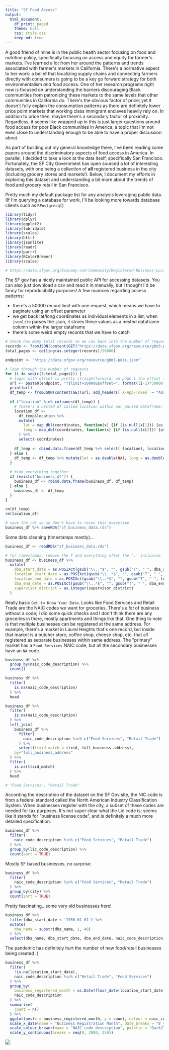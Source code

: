 ```yaml
---
title: "SF Food Access"
output:
  html_document:
    df_print: paged
    theme: null
    css: style.css
    keep_md: true
---
```


A good friend of mine is in the public health sector focusing on food and nutrition policy, specifically focusing on access and equity for farmer's markets.  I've learned a lot from her around the patterns and trends associated with farmer's markets in California.  There's a normative aspect to her work: a belief that localizing supply chains and connecting farmers directly with consumers is going to be a key go forward strategy for both environmentalism _and_ food access. One of her research programs right now is focused on understanding the barriers discouraging Black communities from patronizing these markets to the same levels that other communities in California do.  There's the obvious factor of price; yet it doesn't fully explain the consumption patterns as there are definitely lower price point markets that working class immigrant enclaves heavily rely on.  In addition to price then, maybe there's a secondary factor of proximity.  Regardless, it seems like wrapped up in this is just larger questions around food access for poor Black communities in America, a topic that I'm not even close to understanding enough to be able to have a proper discussion about.  

As part of building out my general knowledge there, I've been reading some papers around the discriminatory aspects of food access in America.  In parallel, I decided to take a look at the data itself, specifically San Francisco.  Fortunately, the SF City Government has open sourced a lot of interesting datasets, with one being a collection of **all** registered business in the city (including grocery stores and markets!).  Below, I document my efforts in exploring this dataset and understanding a bit more about the trends of food and grocery retail in San Francisco.

Pretty much my default package list for any analysis leveraging public data.  (If I'm querying a database for work, I'll be looking more towards database clients such as `RPostgresql`)

```r
library(tidyr)
library(dplyr)
library(ggplot2)
library(lubridate)
library(scales)
library(httr)
library(jsonlite)
library(readr)
library(purrr)
library(RColorBrewer)
library(scales)

# https://data.sfgov.org/Economy-and-Community/Registered-Business-Locations-San-Francisco/g8m3-pdis
```

The SF gov has a nicely maintained public API for accessing datasets.  You can also just download a csv and read it in manually, but I thought I'd be fancy for reproducibility purposes!  A few nuances regarding access patterns:

- there's a 50000 record limit with one request, which means we have to paginate using an offset parameter
- we get back lat/long coordinates as individual elements in a list; when `jsonlite` parses the .json, it stores these values as a nested dataframe column within the larger dataframe
- there's some weird empty records that we have to catch

```r
# check how many total records so we can back into the number of requests we have to make
records <- fromJSON(content(GET("https://data.sfgov.org/resource/g8m3-pdis.json?$select=count(ttxid)"), as="text"))[1,1]
total_pages <- ceiling(as.integer(records)/50000)

endpoint <- "https://data.sfgov.org/resource/g8m3-pdis.json"

# loop through the number of requests
for (i in seq(c(1:total_pages))) {
  # logic with offset is pretty straightforward; on page 1 the offset is 0, for page 2 we want our offset to start us at 50,001
  url <- paste0(endpoint, "?$limit=50000&$offset=", format((i-1)*50000, scientific = FALSE), "&$order=ttxid")
  print(url)
  df_temp <- fromJSON(content(GET(url, add_headers(`X-App-Token` = "AQrzpwEVnUYlmA22uZxnaqiVY")), as = "text"))
  
  if ("location" %in% colnames(df_temp)) {
    # there's a nested df called location within our parsed dataframe; one of the columns is a nested list-wise column called coordinates, contain lat/long as individual elements within a list
    location_df <- 
      df_temp$location %>%
      mutate(
        lat = map_dbl(coordinates, function(x) {if (is.null(x[1])) {as.double(NA)} else {x[1]}}),
        long = map_dbl(coordinates, function(x) {if (is.null(x[2])) {as.double(NA)} else {x[2]}})
      ) %>%
      select(-coordinates)
  
    df_temp <- cbind.data.frame(df_temp %>% select(-location), location_df)
  } else {
    df_temp <- df_temp %>% mutate(lat = as.double(NA), long = as.double(NA), type = as.character(NA))  
  }
  
  # bind everything together
  if (exists("business_df")) {
    business_df <- rbind.data.frame(business_df, df_temp)
  } else {
    business_df <- df_temp
  }
}

rm(df_temp)
rm(location_df)

# save the rds so we don't have to rerun this everytime
business_df %>% saveRDS("sf_business_data.rds")
```

Some data cleaning (timestamps mostly)...

```r
business_df <- readRDS("sf_business_data.rds")

# for timestamps, remove the T and everything after the '.' inclusive
business_df <- business_df %>%
  mutate(
    dba_start_date = as.POSIXct(gsub("\\..*$", "", gsub("T", " ", dba_start_date))),
    location_start_date = as.POSIXct(gsub("\\..*$", "", gsub("T", " ", location_start_date))),
    location_end_date = as.POSIXct(gsub("\\..*$", "", gsub("T", " ", location_end_date))),
    dba_end_date = as.POSIXct(gsub("\\..*$", "", gsub("T", " ", dba_end_date))),
    supervisor_district = as.integer(supervisor_district)
  )
```

Really basic `Get to Know Your Data`. Looks like Food Services and Retail Trade are the NAIC codes we want for groceries.  There's a _lot_ of business without a code; I did some quick checks and I don't think there are any groceries in there, mostly apartments and things like that.  One thing to note is that multiple businesses can be registered at the same address.  For example, there's a market in Laurel Heights that's one record, but inside that market is a butcher store, coffee shop, cheese shop, etc. that all registered as separate businesses within same address.  The "primary" market has a `Food Services` NAIC code, but all the secondary businesses have an `NA` code.

```r
business_df %>% 
  group_by(naic_code_description) %>%
  count()
```

<div data-pagedtable="false">
  <script data-pagedtable-source type="application/json">
{"columns":[{"label":["naic_code_description"],"name":[1],"type":["chr"],"align":["left"]},{"label":["n"],"name":[2],"type":["int"],"align":["right"]}],"data":[{"1":"Accommodations","2":"8180"},{"1":"Administrative and Support Services","2":"4228"},{"1":"Arts, Entertainment, and Recreation","2":"8316"},{"1":"Certain Services","2":"4494"},{"1":"Construction","2":"18268"},{"1":"Financial Services","2":"5259"},{"1":"Food Services","2":"13593"},{"1":"Information","2":"4989"},{"1":"Insurance","2":"869"},{"1":"Manufacturing","2":"2429"},{"1":"Multiple","2":"5447"},{"1":"Private Education and Health Services","2":"8564"},{"1":"Professional, Scientific, and Technical Services","2":"27547"},{"1":"Real Estate and Rental and Leasing Services","2":"26275"},{"1":"Retail Trade","2":"14610"},{"1":"Transportation and Warehousing","2":"6700"},{"1":"Utilities","2":"359"},{"1":"Wholesale Trade","2":"3893"},{"1":"NA","2":"96203"}],"options":{"columns":{"min":{},"max":[10]},"rows":{"min":[10],"max":[10]},"pages":{}}}
  </script>
</div>

```r
business_df %>% 
  filter(
    is.na(naic_code_description)
  ) %>% 
  head
```

<div data-pagedtable="false">
  <script data-pagedtable-source type="application/json">
{"columns":[{"label":[""],"name":["_rn_"],"type":[""],"align":["left"]},{"label":["ttxid"],"name":[1],"type":["chr"],"align":["left"]},{"label":["certificate_number"],"name":[2],"type":["chr"],"align":["left"]},{"label":["ownership_name"],"name":[3],"type":["chr"],"align":["left"]},{"label":["dba_name"],"name":[4],"type":["chr"],"align":["left"]},{"label":["full_business_address"],"name":[5],"type":["chr"],"align":["left"]},{"label":["city"],"name":[6],"type":["chr"],"align":["left"]},{"label":["state"],"name":[7],"type":["chr"],"align":["left"]},{"label":["business_zip"],"name":[8],"type":["chr"],"align":["left"]},{"label":["dba_start_date"],"name":[9],"type":["S3: POSIXct"],"align":["right"]},{"label":["location_start_date"],"name":[10],"type":["S3: POSIXct"],"align":["right"]},{"label":["mailing_address_1"],"name":[11],"type":["chr"],"align":["left"]},{"label":["mail_city"],"name":[12],"type":["chr"],"align":["left"]},{"label":["mail_zipcode"],"name":[13],"type":["chr"],"align":["left"]},{"label":["mail_state"],"name":[14],"type":["chr"],"align":["left"]},{"label":["naic_code"],"name":[15],"type":["chr"],"align":["left"]},{"label":["naic_code_description"],"name":[16],"type":["chr"],"align":["left"]},{"label":["parking_tax"],"name":[17],"type":["lgl"],"align":["right"]},{"label":["transient_occupancy_tax"],"name":[18],"type":["lgl"],"align":["right"]},{"label":["supervisor_district"],"name":[19],"type":["int"],"align":["right"]},{"label":["neighborhoods_analysis_boundaries"],"name":[20],"type":["chr"],"align":["left"]},{"label":["location_end_date"],"name":[21],"type":["S3: POSIXct"],"align":["right"]},{"label":["dba_end_date"],"name":[22],"type":["S3: POSIXct"],"align":["right"]},{"label":["lic"],"name":[23],"type":["chr"],"align":["left"]},{"label":["lic_code_description"],"name":[24],"type":["chr"],"align":["left"]},{"label":["business_corridor"],"name":[25],"type":["chr"],"align":["left"]},{"label":["type"],"name":[26],"type":["chr"],"align":["left"]},{"label":["lat"],"name":[27],"type":["dbl"],"align":["right"]},{"label":["long"],"name":[28],"type":["dbl"],"align":["right"]}],"data":[{"1":"0000071-01-001","2":"0000071","3":"Tournahu George L","4":"Tournahu Arms","5":"1842 Jefferson St","6":"San Francisco","7":"CA","8":"94123","9":"1968-10-01","10":"1968-10-01","11":"2443 FILLMORE ST 271","12":"San Francisco","13":"94115","14":"CA","15":"NA","16":"NA","17":"FALSE","18":"FALSE","19":"NA","20":"NA","21":"2013-12-31","22":"<NA>","23":"NA","24":"NA","25":"NA","26":"Point","27":"-122.4430","28":"37.80473","_rn_":"1"},{"1":"0000071-02-001","2":"0000071","3":"Tournahu George L","4":"3301 Broderick Apartments","5":"3301 Broderick St","6":"San Francisco","7":"CA","8":"94123","9":"1968-10-01","10":"1988-05-01","11":"2443 FILLMORE ST 271","12":"San Francisco","13":"94115","14":"CA","15":"NA","16":"NA","17":"FALSE","18":"FALSE","19":"2","20":"Marina","21":"2013-12-31","22":"<NA>","23":"NA","24":"NA","25":"NA","26":"Point","27":"-122.4448","28":"37.80088","_rn_":"2"},{"1":"0000071-02-003","2":"0000071","3":"Tournahu George L","4":"3301 Broderick Apartments","5":"3301 Broderick St","6":"San Francisco","7":"CA","8":"94123","9":"1968-10-01","10":"1988-05-01","11":"2443 FILLMORE ST 271","12":"San Francisco","13":"94115","14":"CA","15":"NA","16":"NA","17":"FALSE","18":"FALSE","19":"2","20":"Marina","21":"2013-12-31","22":"<NA>","23":"NA","24":"NA","25":"NA","26":"Point","27":"-122.4448","28":"37.80088","_rn_":"3"},{"1":"0000071-03-001","2":"0000071","3":"Tournahu George L","4":"1840-42 Jefferson St","5":"1840 Jefferson St #42","6":"San Francisco","7":"CA","8":"94123","9":"1968-10-01","10":"1991-10-07","11":"2443 FILLMORE ST 271","12":"San Francisco","13":"94115","14":"CA","15":"NA","16":"NA","17":"TRUE","18":"FALSE","19":"NA","20":"NA","21":"<NA>","22":"<NA>","23":"NA","24":"NA","25":"NA","26":"Point","27":"-122.4428","28":"37.80476","_rn_":"4"},{"1":"0000086-01-001","2":"0000086","3":"Harry D Som Living Trust","4":"1601 Grant Apts","5":"1601 Grant Ave","6":"San Francisco","7":"CA","8":"94133","9":"1968-10-01","10":"1968-10-01","11":"NA","12":"NA","13":"NA","14":"NA","15":"NA","16":"NA","17":"FALSE","18":"FALSE","19":"3","20":"North Beach","21":"2016-06-30","22":"2016-06-30","23":"NA","24":"NA","25":"NA","26":"Point","27":"-122.4078","28":"37.80172","_rn_":"5"},{"1":"0000086-02-002","2":"0000086","3":"Harry D Som Living Trust","4":"1601 Grant Parking","5":"1601 Grant Ave","6":"San Francisco","7":"CA","8":"94133","9":"1968-10-01","10":"2013-01-01","11":"NA","12":"NA","13":"NA","14":"NA","15":"NA","16":"NA","17":"FALSE","18":"FALSE","19":"3","20":"North Beach","21":"2016-06-30","22":"2016-06-30","23":"NA","24":"NA","25":"NA","26":"Point","27":"-122.4078","28":"37.80172","_rn_":"6"}],"options":{"columns":{"min":{},"max":[10]},"rows":{"min":[10],"max":[10]},"pages":{}}}
  </script>
</div>

```r
business_df %>%
  filter(
    is.na(naic_code_description)
  ) %>%
  left_join(
    business_df %>%
      filter(
        naic_code_description %in% c("Food Services", "Retail Trade")
      ) %>%
      select(ttxid_match = ttxid, full_business_address),
    by="full_business_address"
  ) %>%
  filter(
    is.na(ttxid_match)
  ) %>% 
  head
```

<div data-pagedtable="false">
  <script data-pagedtable-source type="application/json">
{"columns":[{"label":[""],"name":["_rn_"],"type":[""],"align":["left"]},{"label":["ttxid"],"name":[1],"type":["chr"],"align":["left"]},{"label":["certificate_number"],"name":[2],"type":["chr"],"align":["left"]},{"label":["ownership_name"],"name":[3],"type":["chr"],"align":["left"]},{"label":["dba_name"],"name":[4],"type":["chr"],"align":["left"]},{"label":["full_business_address"],"name":[5],"type":["chr"],"align":["left"]},{"label":["city"],"name":[6],"type":["chr"],"align":["left"]},{"label":["state"],"name":[7],"type":["chr"],"align":["left"]},{"label":["business_zip"],"name":[8],"type":["chr"],"align":["left"]},{"label":["dba_start_date"],"name":[9],"type":["S3: POSIXct"],"align":["right"]},{"label":["location_start_date"],"name":[10],"type":["S3: POSIXct"],"align":["right"]},{"label":["mailing_address_1"],"name":[11],"type":["chr"],"align":["left"]},{"label":["mail_city"],"name":[12],"type":["chr"],"align":["left"]},{"label":["mail_zipcode"],"name":[13],"type":["chr"],"align":["left"]},{"label":["mail_state"],"name":[14],"type":["chr"],"align":["left"]},{"label":["naic_code"],"name":[15],"type":["chr"],"align":["left"]},{"label":["naic_code_description"],"name":[16],"type":["chr"],"align":["left"]},{"label":["parking_tax"],"name":[17],"type":["lgl"],"align":["right"]},{"label":["transient_occupancy_tax"],"name":[18],"type":["lgl"],"align":["right"]},{"label":["supervisor_district"],"name":[19],"type":["int"],"align":["right"]},{"label":["neighborhoods_analysis_boundaries"],"name":[20],"type":["chr"],"align":["left"]},{"label":["location_end_date"],"name":[21],"type":["S3: POSIXct"],"align":["right"]},{"label":["dba_end_date"],"name":[22],"type":["S3: POSIXct"],"align":["right"]},{"label":["lic"],"name":[23],"type":["chr"],"align":["left"]},{"label":["lic_code_description"],"name":[24],"type":["chr"],"align":["left"]},{"label":["business_corridor"],"name":[25],"type":["chr"],"align":["left"]},{"label":["type"],"name":[26],"type":["chr"],"align":["left"]},{"label":["lat"],"name":[27],"type":["dbl"],"align":["right"]},{"label":["long"],"name":[28],"type":["dbl"],"align":["right"]},{"label":["ttxid_match"],"name":[29],"type":["chr"],"align":["left"]}],"data":[{"1":"0000071-01-001","2":"0000071","3":"Tournahu George L","4":"Tournahu Arms","5":"1842 Jefferson St","6":"San Francisco","7":"CA","8":"94123","9":"1968-10-01","10":"1968-10-01","11":"2443 FILLMORE ST 271","12":"San Francisco","13":"94115","14":"CA","15":"NA","16":"NA","17":"FALSE","18":"FALSE","19":"NA","20":"NA","21":"2013-12-31","22":"<NA>","23":"NA","24":"NA","25":"NA","26":"Point","27":"-122.4430","28":"37.80473","29":"NA","_rn_":"1"},{"1":"0000071-02-001","2":"0000071","3":"Tournahu George L","4":"3301 Broderick Apartments","5":"3301 Broderick St","6":"San Francisco","7":"CA","8":"94123","9":"1968-10-01","10":"1988-05-01","11":"2443 FILLMORE ST 271","12":"San Francisco","13":"94115","14":"CA","15":"NA","16":"NA","17":"FALSE","18":"FALSE","19":"2","20":"Marina","21":"2013-12-31","22":"<NA>","23":"NA","24":"NA","25":"NA","26":"Point","27":"-122.4448","28":"37.80088","29":"NA","_rn_":"2"},{"1":"0000071-02-003","2":"0000071","3":"Tournahu George L","4":"3301 Broderick Apartments","5":"3301 Broderick St","6":"San Francisco","7":"CA","8":"94123","9":"1968-10-01","10":"1988-05-01","11":"2443 FILLMORE ST 271","12":"San Francisco","13":"94115","14":"CA","15":"NA","16":"NA","17":"FALSE","18":"FALSE","19":"2","20":"Marina","21":"2013-12-31","22":"<NA>","23":"NA","24":"NA","25":"NA","26":"Point","27":"-122.4448","28":"37.80088","29":"NA","_rn_":"3"},{"1":"0000071-03-001","2":"0000071","3":"Tournahu George L","4":"1840-42 Jefferson St","5":"1840 Jefferson St #42","6":"San Francisco","7":"CA","8":"94123","9":"1968-10-01","10":"1991-10-07","11":"2443 FILLMORE ST 271","12":"San Francisco","13":"94115","14":"CA","15":"NA","16":"NA","17":"TRUE","18":"FALSE","19":"NA","20":"NA","21":"<NA>","22":"<NA>","23":"NA","24":"NA","25":"NA","26":"Point","27":"-122.4428","28":"37.80476","29":"NA","_rn_":"4"},{"1":"0000086-01-001","2":"0000086","3":"Harry D Som Living Trust","4":"1601 Grant Apts","5":"1601 Grant Ave","6":"San Francisco","7":"CA","8":"94133","9":"1968-10-01","10":"1968-10-01","11":"NA","12":"NA","13":"NA","14":"NA","15":"NA","16":"NA","17":"FALSE","18":"FALSE","19":"3","20":"North Beach","21":"2016-06-30","22":"2016-06-30","23":"NA","24":"NA","25":"NA","26":"Point","27":"-122.4078","28":"37.80172","29":"NA","_rn_":"5"},{"1":"0000086-02-002","2":"0000086","3":"Harry D Som Living Trust","4":"1601 Grant Parking","5":"1601 Grant Ave","6":"San Francisco","7":"CA","8":"94133","9":"1968-10-01","10":"2013-01-01","11":"NA","12":"NA","13":"NA","14":"NA","15":"NA","16":"NA","17":"FALSE","18":"FALSE","19":"3","20":"North Beach","21":"2016-06-30","22":"2016-06-30","23":"NA","24":"NA","25":"NA","26":"Point","27":"-122.4078","28":"37.80172","29":"NA","_rn_":"6"}],"options":{"columns":{"min":{},"max":[10]},"rows":{"min":[10],"max":[10]},"pages":{}}}
  </script>
</div>

```r
# "Food Services", "Retail Trade"
```

According the description of the dataset on the SF Gov site, the NIC code is from a federal standard called the North American Industry Classification System. When businesses register with the city, a subset of these codes are needed for tax purposes. It's not super clear what the Lic code is; seems like it stands for "business license code", and is definitely a much more detailed specification.

```r
business_df %>%
  filter(
    naic_code_description %in% c("Food Services", "Retail Trade")
  ) %>%
  group_by(lic_code_description) %>%
  count(sort = TRUE)
```

<div data-pagedtable="false">
  <script data-pagedtable-source type="application/json">
{"columns":[{"label":["lic_code_description"],"name":[1],"type":["chr"],"align":["left"]},{"label":["n"],"name":[2],"type":["int"],"align":["right"]}],"data":[{"1":"NA","2":"19624"},{"1":"Multiple","2":"3748"},{"1":"RESTAURANT 1,000 - 2,000 SQFT","2":"1231"},{"1":"RESTAURANT LESS THAN 1,000 SQFT","2":"1216"},{"1":"RESTAURANT GREATER THAN 2,000 SQFT","2":"432"},{"1":"TAKE-OUT ESTABLISHMENT","2":"167"},{"1":"CATERER","2":"156"},{"1":"STADIUM CONCESSION","2":"153"},{"1":"STORAGE & USE OF FLAMMABLE OR COMBUSTIBLE LIQUIDS","2":"152"},{"1":"BARS/TAVERNS W/O FOOD PREP","2":"146"},{"1":"CATERER RETAIL FOOD VEHICLES","2":"118"},{"1":"RETAIL FOOD MARKET W/FOOD PREP. LT 5001 SQFT","2":"105"},{"1":"EMPLOYEE CAFETERIAS W/O FOOD PREP","2":"104"},{"1":"MOBILE FOOD FACILITY 5","2":"97"},{"1":"RETAIL MKTS W/O PREP (UNDER 5,001)","2":"87"},{"1":"TOBACCO SALES W/O BOA SURCHARGE","2":"72"},{"1":"CATERING FACILITY","2":"47"},{"1":"MEDICAL CANNABIS DISPENSARY","2":"44"},{"1":"PLACES OF PUBLIC ASSEMBLY & OPEN-AIR ASSEMBLY","2":"44"},{"1":"BARS/TAVERNS W/FOOD PREP","2":"42"},{"1":"RETAIL BAKERIES WITH FOOD PREP","2":"41"},{"1":"EMPLOYEE CAFETERIAS W/FOOD PREP","2":"40"},{"1":"MOBILE FOOD FACILITY 4","2":"38"},{"1":"FAST FOOD EXTABLISHMENT","2":"33"},{"1":"COTTAGE FOOD KITCHEN - TIER A (DIRECT SALES)","2":"32"},{"1":"COMMISSARY","2":"28"},{"1":"VEHICLE REPAIR GARAGE - MAJOR","2":"23"},{"1":"DEEMED APPROVED OFF-SALE ALCOHOL USE","2":"21"},{"1":"COTTAGE FOOD KITCHEN - TIER B (INDIRECT SALES)","2":"19"},{"1":"PLACES OF ENTERTAINMENT","2":"17"},{"1":"PEDDLER OF GOODS, WARES AND MERCHANDISE","2":"13"},{"1":"LIMITED LIVE PERFORMANCE","2":"9"},{"1":"MOBILE FOOD FACILITY 2","2":"9"},{"1":"MOBILE FOOD FACILITY 3","2":"9"},{"1":"AUTO LAUNDRY MECH/PAY-TO-OPERATE WASHING/DYEING","2":"8"},{"1":"BODY ART ESTABLISHMENT","2":"5"},{"1":"PAWNBROKER LICENSE","2":"5"},{"1":"PORTABLE CONTAINERS","2":"5"},{"1":"MOBILE FOOD FACILITY 1","2":"4"},{"1":"SCHOOL CAFETERIAS (PRIVATE W/FOOD PREP)","2":"4"},{"1":"VEHICLE REPAIR GARAGE - MINOR","2":"4"},{"1":"CERTIFIED FARMERS MARKETS","2":"3"},{"1":"HOT WORK OPERATIONS","2":"3"},{"1":"RETAIL BAKERIES W/O FOOD PREP","2":"3"},{"1":"RETAIL MKTS W/O PREP (5,001 - 10,000)","2":"3"},{"1":"STORAGE OF COMBUSTIBLE MATERIALS (HIGH-PILED)","2":"3"},{"1":"VALET PARKING - FIXED LOCATION","2":"3"},{"1":"VENDING MACHINES","2":"3"},{"1":"COMMERCIAL DOG WALKER - OWNER","2":"2"},{"1":"EXTENDED HOURS PREMISES","2":"2"},{"1":"FOOD PREPARATION & SERVICE ESTABLISHMENT EXEMPT","2":"2"},{"1":"GENERAL MASSAGE PRACTITIONER","2":"2"},{"1":"MASSAGE ESTABLISHMENT","2":"2"},{"1":"STATION TANKS - UNDERGROUND","2":"2"},{"1":"WASH LAUNDRY","2":"2"},{"1":"WHOLESALE FOOD MARKETS W/RETAIL (MFG PROC)","2":"2"},{"1":"APPLICATION OF FLAMMABLE FINISHES","2":"1"},{"1":"DRIVERLESS AUTO RENT","2":"1"},{"1":"DRY CLEANING PLANT","2":"1"},{"1":"HAZARDOUS MATERIALS - CRYOGENIC","2":"1"},{"1":"PET HOSPITAL - OVERNIGHT","2":"1"},{"1":"PET SHOP - OVERNIGHT","2":"1"},{"1":"Restaurant 1,000 - 2,000 Sqft","2":"1"},{"1":"RETAIL FOOD MARKET W/FOOD PREP 5,001 - 10,000 SQFT","2":"1"},{"1":"STATION TANKS - ABOVE GROUND","2":"1"},{"1":"STORAGE AND USE OF BATTERY SYSTEMS","2":"1"},{"1":"SWIMMING POOLS (YEAR-ROUND)","2":"1"},{"1":"TOW CAR OWNER","2":"1"},{"1":"WELLS AND WELL WATER","2":"1"},{"1":"WHOLESALE FOOD MARKETS W/RETAIL (OTHER)","2":"1"}],"options":{"columns":{"min":{},"max":[10]},"rows":{"min":[10],"max":[10]},"pages":{}}}
  </script>
</div>

Mostly SF based businesses, no surprise.

```r
business_df %>%
  filter(
    naic_code_description %in% c("Food Services", "Retail Trade")
  ) %>%
  group_by(city) %>%
  count(sort = TRUE)
```

<div data-pagedtable="false">
  <script data-pagedtable-source type="application/json">
{"columns":[{"label":["city"],"name":[1],"type":["chr"],"align":["left"]},{"label":["n"],"name":[2],"type":["int"],"align":["right"]}],"data":[{"1":"San Francisco","2":"25865"},{"1":"Oakland","2":"157"},{"1":"San+francisco","2":"111"},{"1":"Daly City","2":"101"},{"1":"Sf","2":"73"},{"1":"South San Francisco","2":"52"},{"1":"San Jose","2":"51"},{"1":"S San Fran","2":"45"},{"1":"San Mateo","2":"37"},{"1":"Hayward","2":"36"},{"1":"Berkeley","2":"34"},{"1":"San Bruno","2":"34"},{"1":"Alameda","2":"33"},{"1":"Fremont","2":"30"},{"1":"San Leandro","2":"29"},{"1":"San Rafael","2":"28"},{"1":"Concord","2":"26"},{"1":"San Fransisco","2":"26"},{"1":"Pacifica","2":"25"},{"1":"Richmond","2":"24"},{"1":"New York","2":"23"},{"1":"Sacramento","2":"23"},{"1":"Burlingame","2":"21"},{"1":"San Franciso","2":"19"},{"1":"San Francsico","2":"19"},{"1":"Brisbane Q4068","2":"18"},{"1":"Palo Alto","2":"17"},{"1":"Petaluma","2":"17"},{"1":"Vallejo","2":"17"},{"1":"American Cyn","2":"16"},{"1":"Millbrae","2":"16"},{"1":"Santa Rosa","2":"16"},{"1":"Emeryville","2":"15"},{"1":"Mill Valley","2":"15"},{"1":"Santa Clara","2":"15"},{"1":"Los Angeles","2":"14"},{"1":"Sanfrancisco","2":"14"},{"1":"Sunnyvale","2":"14"},{"1":"Hercules","2":"13"},{"1":"San Diego","2":"13"},{"1":"Fairfield","2":"12"},{"1":"Pleasanton","2":"12"},{"1":"Redwood City","2":"12"},{"1":"San Carlos","2":"12"},{"1":"San Fransico","2":"12"},{"1":"San Pablo","2":"12"},{"1":"Seattle","2":"12"},{"1":"Walnut Creek","2":"12"},{"1":"Foster City","2":"11"},{"1":"Irvine","2":"11"},{"1":"Livermore","2":"11"},{"1":"San  Francisco","2":"11"},{"1":"San Fracisco","2":"11"},{"1":"Sausalito","2":"11"},{"1":"Belmont","2":"10"},{"1":"Brisbane","2":"10"},{"1":"Novato","2":"10"},{"1":"San Frnacisco","2":"10"},{"1":"Cupertino","2":"9"},{"1":"Half Moon Bay","2":"9"},{"1":"Mexico","2":"9"},{"1":"NA","2":"9"},{"1":"Albany","2":"8"},{"1":"Antioch","2":"8"},{"1":"Chicago","2":"8"},{"1":"Pinole","2":"8"},{"1":"Pittsburg","2":"8"},{"1":"Castro Valley","2":"7"},{"1":"Danville","2":"7"},{"1":"Dublin","2":"7"},{"1":"El Cerrito","2":"7"},{"1":"Hillsborough","2":"7"},{"1":"Napa","2":"7"},{"1":"Rancho Cordova","2":"7"},{"1":"San Francico","2":"7"},{"1":"Stockton","2":"7"},{"1":"Daly+city","2":"6"},{"1":"Fairfax","2":"6"},{"1":"Fresno","2":"6"},{"1":"Indianapolis","2":"6"},{"1":"Miami","2":"6"},{"1":"Orlando","2":"6"},{"1":"San Franicsco","2":"6"},{"1":"San Ramon","2":"6"},{"1":"Santa Monica","2":"6"},{"1":"Sonoma","2":"6"},{"1":"Boston","2":"5"},{"1":"Larkspur","2":"5"},{"1":"Las Vegas","2":"5"},{"1":"Mountain View","2":"5"},{"1":"Newark","2":"5"},{"1":"San Francicso","2":"5"},{"1":"San Lorenzo","2":"5"},{"1":"Santa Cruz","2":"5"},{"1":"Tiburon","2":"5"},{"1":"Tracy","2":"5"},{"1":"Baltimore","2":"4"},{"1":"Bay Point","2":"4"},{"1":"Benicia","2":"4"},{"1":"Dallas","2":"4"},{"1":"Denver","2":"4"},{"1":"Houston","2":"4"},{"1":"Long Beach","2":"4"},{"1":"Milpitas","2":"4"},{"1":"Moraga","2":"4"},{"1":"Pleasant Hill","2":"4"},{"1":"Portland","2":"4"},{"1":"Riverview","2":"4"},{"1":"Rohnert Park","2":"4"},{"1":"San Anselmo","2":"4"},{"1":"San Franisco","2":"4"},{"1":"Sebastopol","2":"4"},{"1":"Union City","2":"4"},{"1":"Washington","2":"4"},{"1":"Albuquerque","2":"3"},{"1":"Campbell","2":"3"},{"1":"City Of Industry","2":"3"},{"1":"Costa Mesa","2":"3"},{"1":"El Sobrante","2":"3"},{"1":"Field Level San Francisco","2":"3"},{"1":"Fountain Valley","2":"3"},{"1":"Framingham","2":"3"},{"1":"Hopkinton","2":"3"},{"1":"Lafayette","2":"3"},{"1":"Los Altos","2":"3"},{"1":"Minnetonka","2":"3"},{"1":"Monterey","2":"3"},{"1":"Nashville","2":"3"},{"1":"Pittsburgh","2":"3"},{"1":"Redmond","2":"3"},{"1":"San Fancisco","2":"3"},{"1":"San Francsco","2":"3"},{"1":"San Franscisco","2":"3"},{"1":"Santa Barbara","2":"3"},{"1":"Sec 314 San Francisco","2":"3"},{"1":"Sec 331 San Francisco","2":"3"},{"1":"Sioux Falls","2":"3"},{"1":"South+san+francisco","2":"3"},{"1":"The Colony","2":"3"},{"1":"Toledo","2":"3"},{"1":"Walnut+creek","2":"3"},{"1":"Woodland","2":"3"},{"1":"Alexandria","2":"2"},{"1":"Atlanta","2":"2"},{"1":"Auburn","2":"2"},{"1":"Austin","2":"2"},{"1":"Bakersfield","2":"2"},{"1":"Bedford","2":"2"},{"1":"Boca Raton","2":"2"},{"1":"Brentwood","2":"2"},{"1":"Ceres","2":"2"},{"1":"Cerritos","2":"2"},{"1":"Colma","2":"2"},{"1":"Columbus","2":"2"},{"1":"Corte Madera","2":"2"},{"1":"Culver City","2":"2"},{"1":"Davis","2":"2"},{"1":"Delaware","2":"2"},{"1":"Des Plaines","2":"2"},{"1":"El Granada","2":"2"},{"1":"Eugene","2":"2"},{"1":"Fairfiled","2":"2"},{"1":"Franklin","2":"2"},{"1":"Frederick","2":"2"},{"1":"Greenbrae","2":"2"},{"1":"Healdsburg","2":"2"},{"1":"Irving","2":"2"},{"1":"Joshua Tree","2":"2"},{"1":"Kentfield","2":"2"},{"1":"Lake Forest","2":"2"},{"1":"Lansdowne","2":"2"},{"1":"Lodi","2":"2"},{"1":"Madison","2":"2"},{"1":"Manteca","2":"2"},{"1":"Marlborough","2":"2"},{"1":"Martinez","2":"2"},{"1":"Memphis","2":"2"},{"1":"Menlo Park","2":"2"},{"1":"Milford","2":"2"},{"1":"Minneapolis","2":"2"},{"1":"Modesto","2":"2"},{"1":"Morgan Hill","2":"2"},{"1":"New+york","2":"2"},{"1":"Norcross","2":"2"},{"1":"Orinda","2":"2"},{"1":"Pacoima","2":"2"},{"1":"Palm Springs","2":"2"},{"1":"Paso Robles","2":"2"},{"1":"Patterson","2":"2"},{"1":"Penngrove","2":"2"},{"1":"Phoenix","2":"2"},{"1":"Roseville","2":"2"},{"1":"S. San Francisco","2":"2"},{"1":"San","2":"2"},{"1":"San Fran","2":"2"},{"1":"San Francisc","2":"2"},{"1":"San Franciscio","2":"2"},{"1":"San Francisco, Ca","2":"2"},{"1":"San+jose","2":"2"},{"1":"Sec 317 San Francisco","2":"2"},{"1":"Sn Francisco","2":"2"},{"1":"Soquel","2":"2"},{"1":"Tampa","2":"2"},{"1":"Temecula","2":"2"},{"1":"Tempe","2":"2"},{"1":"Troy","2":"2"},{"1":"Union+city","2":"2"},{"1":"Vacaville","2":"2"},{"1":"Valencia","2":"2"},{"1":"West Sacramento","2":"2"},{"1":"Woodland Hills","2":"2"},{"1":"94104","2":"1"},{"1":"94132","2":"1"},{"1":"Abbott Park","2":"1"},{"1":"Akron","2":"1"},{"1":"Aliso Viejo","2":"1"},{"1":"American Canyon","2":"1"},{"1":"Anahiem","2":"1"},{"1":"Arcata","2":"1"},{"1":"Arleta","2":"1"},{"1":"Arlington","2":"1"},{"1":"Astoria","2":"1"},{"1":"Basking Ridge","2":"1"},{"1":"Beaverton","2":"1"},{"1":"Bellevue","2":"1"},{"1":"Belomt","2":"1"},{"1":"Belvedere","2":"1"},{"1":"Berekeley","2":"1"},{"1":"Berkley","2":"1"},{"1":"Bethesda","2":"1"},{"1":"Beverly Hills","2":"1"},{"1":"Big Oak Flat","2":"1"},{"1":"Birmingham","2":"1"},{"1":"Blaine","2":"1"},{"1":"Bloomington","2":"1"},{"1":"Bluffton","2":"1"},{"1":"Boise","2":"1"},{"1":"Bolingbrook","2":"1"},{"1":"Branchburg","2":"1"},{"1":"Brandon","2":"1"},{"1":"Brea","2":"1"},{"1":"Brockton","2":"1"},{"1":"Buena Park","2":"1"},{"1":"Buffalo Grove","2":"1"},{"1":"Burbank","2":"1"},{"1":"Calabasas","2":"1"},{"1":"Carlsbad","2":"1"},{"1":"Carrollton","2":"1"},{"1":"Charlotte","2":"1"},{"1":"Chattanooga","2":"1"},{"1":"Chehalis","2":"1"},{"1":"Chico","2":"1"},{"1":"Cincinnati","2":"1"},{"1":"Clare","2":"1"},{"1":"Clearwater","2":"1"},{"1":"Club Level, San Francisco","2":"1"},{"1":"College Station","2":"1"},{"1":"Colton","2":"1"},{"1":"Commack","2":"1"},{"1":"Coralville","2":"1"},{"1":"Cortlandt Manor","2":"1"},{"1":"Costa+mesa","2":"1"},{"1":"Cotati","2":"1"},{"1":"Cranston","2":"1"},{"1":"Crockett","2":"1"},{"1":"Crozet","2":"1"},{"1":"Danbury","2":"1"},{"1":"Detroit","2":"1"},{"1":"Diamond Bar","2":"1"},{"1":"Dixon","2":"1"},{"1":"Dubuque","2":"1"},{"1":"Durham","2":"1"},{"1":"E Palo Alto","2":"1"},{"1":"East Palo Alto","2":"1"},{"1":"Eden Prairie","2":"1"},{"1":"El Cajon","2":"1"},{"1":"El Segundo","2":"1"},{"1":"El+cerrito","2":"1"},{"1":"El+segundo","2":"1"},{"1":"Ellicott City","2":"1"},{"1":"Elmhurst","2":"1"},{"1":"Englewood","2":"1"},{"1":"Exeter","2":"1"},{"1":"Fayetteville","2":"1"},{"1":"Felton","2":"1"},{"1":"Field Level, San Francisco","2":"1"},{"1":"Field Lvl Sect 109","2":"1"},{"1":"Folsom","2":"1"},{"1":"Foothill Ranch","2":"1"},{"1":"Foresthill","2":"1"},{"1":"Fortuna","2":"1"},{"1":"Foster+city","2":"1"},{"1":"Freeport","2":"1"},{"1":"Gaithersburg","2":"1"},{"1":"Genoa City","2":"1"},{"1":"Glen Ellen","2":"1"},{"1":"Gold River","2":"1"},{"1":"Goleta","2":"1"},{"1":"Goodview","2":"1"},{"1":"Grangeville","2":"1"},{"1":"Grass Valley","2":"1"},{"1":"Greensboro","2":"1"},{"1":"Greenville","2":"1"},{"1":"Greenwood","2":"1"},{"1":"Groveland","2":"1"},{"1":"Hauppauge","2":"1"},{"1":"Hebron","2":"1"},{"1":"Henrico","2":"1"},{"1":"Highland Park","2":"1"},{"1":"Hilmar","2":"1"},{"1":"Inglewood","2":"1"},{"1":"Jacksonville","2":"1"},{"1":"Kansas City","2":"1"},{"1":"Kearneysville","2":"1"},{"1":"King Of Prussia","2":"1"},{"1":"Knoxville","2":"1"},{"1":"La Jolla","2":"1"},{"1":"La Verne","2":"1"},{"1":"Laguna Beach","2":"1"},{"1":"Lake Elsinore","2":"1"},{"1":"Lake Oswego","2":"1"},{"1":"Lancaster","2":"1"},{"1":"Laytonville","2":"1"},{"1":"Lees Summit","2":"1"},{"1":"Leesburg","2":"1"},{"1":"Level Sec 317 San Francisco","2":"1"},{"1":"Level Sec 331 San Francisco","2":"1"},{"1":"Level Sect 311 San Francisco","2":"1"},{"1":"Levi Landing San Francisco","2":"1"},{"1":"Liberty Lake","2":"1"},{"1":"Lighthouse Point","2":"1"},{"1":"Linden","2":"1"},{"1":"Lisle","2":"1"},{"1":"Little Rock","2":"1"},{"1":"Lombard","2":"1"},{"1":"Los+altos","2":"1"},{"1":"Louisville","2":"1"},{"1":"Lower Cent Fd San Francisco","2":"1"},{"1":"Lynnwood","2":"1"},{"1":"Malvern","2":"1"},{"1":"Manhattan Beach","2":"1"},{"1":"Marina","2":"1"},{"1":"Marshall","2":"1"},{"1":"Marysville","2":"1"},{"1":"Mayfield Hts","2":"1"},{"1":"Mayville","2":"1"},{"1":"Mechanicsburg","2":"1"},{"1":"Melville","2":"1"},{"1":"Mendota","2":"1"},{"1":"Miami Lakes","2":"1"},{"1":"Mill+valley","2":"1"},{"1":"Mission Viejo","2":"1"},{"1":"Monnetonka","2":"1"},{"1":"Montara","2":"1"},{"1":"Moorestown","2":"1"},{"1":"Morgan+hill","2":"1"},{"1":"Moss Beach","2":"1"},{"1":"Mount Prospect","2":"1"},{"1":"Mtn House","2":"1"},{"1":"Murrieta","2":"1"},{"1":"Murrysville","2":"1"},{"1":"Naperville","2":"1"},{"1":"Natick","2":"1"},{"1":"New Kensington","2":"1"},{"1":"North Attleboro","2":"1"},{"1":"North Canton","2":"1"},{"1":"North Charleston","2":"1"},{"1":"North Hollywood","2":"1"},{"1":"Oakley","2":"1"},{"1":"Ogden","2":"1"},{"1":"Omaha","2":"1"},{"1":"Orange","2":"1"},{"1":"Oskaloosa","2":"1"},{"1":"Overland Park","2":"1"},{"1":"Owings Mills","2":"1"},{"1":"Pacheco","2":"1"},{"1":"Pacific Grove","2":"1"},{"1":"Paoli","2":"1"},{"1":"Parker","2":"1"},{"1":"Peachtree Corners","2":"1"},{"1":"Pembroke Pines","2":"1"},{"1":"Philo","2":"1"},{"1":"Phoneix","2":"1"},{"1":"Piedmont","2":"1"},{"1":"Placerville","2":"1"},{"1":"Plano","2":"1"},{"1":"Plymouth","2":"1"},{"1":"Ponte Vedra Beach","2":"1"},{"1":"Portage","2":"1"},{"1":"Portola+valley","2":"1"},{"1":"Poulsbo","2":"1"},{"1":"Prescott","2":"1"},{"1":"Prineville","2":"1"},{"1":"Ramona","2":"1"},{"1":"Rancho Dominguez","2":"1"},{"1":"Rancho Mirage","2":"1"},{"1":"Randolph","2":"1"},{"1":"Redding","2":"1"},{"1":"Reno","2":"1"},{"1":"Research Triangle Park","2":"1"},{"1":"Ridgeland","2":"1"},{"1":"Rm 232 San Francisco","2":"1"},{"1":"Rm 3210, San Francisco","2":"1"},{"1":"Rm 3220, San Francisco","2":"1"},{"1":"Rm 3222, San Francisco","2":"1"},{"1":"Rm 4.21.02 San Francisco","2":"1"},{"1":"Roanoke","2":"1"},{"1":"Rochester","2":"1"},{"1":"Room 2130, San Francisco","2":"1"},{"1":"Rumsey","2":"1"},{"1":"S S Franisco","2":"1"},{"1":"S San Francisco","2":"1"},{"1":"Sa Francisco","2":"1"},{"1":"Saint Helena","2":"1"},{"1":"Saint Paul","2":"1"},{"1":"Salem","2":"1"},{"1":"Salinas","2":"1"},{"1":"Salt Lake City","2":"1"},{"1":"San Clemente","2":"1"},{"1":"San Farancisco","2":"1"},{"1":"San Fernando","2":"1"},{"1":"San Ffrancisco","2":"1"},{"1":"San Fraancisco","2":"1"},{"1":"San Fracnisco","2":"1"},{"1":"San Framcisco","2":"1"},{"1":"San Franccisco","2":"1"},{"1":"San Francicsco","2":"1"},{"1":"San Franciisco","2":"1"},{"1":"San Francis","2":"1"},{"1":"San Francisc0","2":"1"},{"1":"San Francisca","2":"1"},{"1":"San Franciscco","2":"1"},{"1":"San Franciscfo","2":"1"},{"1":"San Francisci","2":"1"},{"1":"San Francisco,","2":"1"},{"1":"San Francisco, California","2":"1"},{"1":"San Franciscoq","2":"1"},{"1":"San Francisoc","2":"1"},{"1":"San Francissco","2":"1"},{"1":"San Francsisco","2":"1"},{"1":"San Franncisco","2":"1"},{"1":"San Franscisoc","2":"1"},{"1":"San Fransicso","2":"1"},{"1":"San Frascisco","2":"1"},{"1":"San Frncisco","2":"1"},{"1":"San Mate","2":"1"},{"1":"San Rancisco","2":"1"},{"1":"San+fracisco","2":"1"},{"1":"San+francsico","2":"1"},{"1":"San+franscisco","2":"1"},{"1":"San+leandro","2":"1"},{"1":"San+pablo","2":"1"},{"1":"San+rafael","2":"1"},{"1":"Sandy","2":"1"},{"1":"Sanfrancisoc","2":"1"},{"1":"Sanfransico","2":"1"},{"1":"Sanit Louis","2":"1"},{"1":"Santa Ana","2":"1"},{"1":"Santa Clarita","2":"1"},{"1":"Santa+rosa","2":"1"},{"1":"Sapulpa","2":"1"},{"1":"Sausalto","2":"1"},{"1":"Scotts Valley","2":"1"},{"1":"Seabrook","2":"1"},{"1":"Sec 144, San Francisco","2":"1"},{"1":"Sec 228 San Francisco","2":"1"},{"1":"Sec 232 San Francisco","2":"1"},{"1":"Sec 310 San Francisco","2":"1"},{"1":"Sec 319 San Francisco","2":"1"},{"1":"Sec 320 Rm 5319 San Francisco","2":"1"},{"1":"Sec 324 San Francisco","2":"1"},{"1":"Sec 325 San Francisco","2":"1"},{"1":"Seminole","2":"1"},{"1":"Simi Valley","2":"1"},{"1":"So San Francisco","2":"1"},{"1":"South Jordan","2":"1"},{"1":"South Lake Tahoe","2":"1"},{"1":"South Sa. Francisco","2":"1"},{"1":"South Sanfrancisco","2":"1"},{"1":"Spartanburg","2":"1"},{"1":"Spring Valley","2":"1"},{"1":"St Cloud","2":"1"},{"1":"St Louis","2":"1"},{"1":"St. Louis","2":"1"},{"1":"Stamford","2":"1"},{"1":"Sterling","2":"1"},{"1":"Sterling Heights","2":"1"},{"1":"Stoddard","2":"1"},{"1":"Studio City","2":"1"},{"1":"Sunol","2":"1"},{"1":"T3 Sfo San Francisco","2":"1"},{"1":"Tacoma","2":"1"},{"1":"Torrance","2":"1"},{"1":"Towson","2":"1"},{"1":"Trevose","2":"1"},{"1":"Tucson","2":"1"},{"1":"Utica","2":"1"},{"1":"Valhalla","2":"1"},{"1":"Vancouver, Bc V6a 1e1 Canada","2":"1"},{"1":"Venice","2":"1"},{"1":"Vernon","2":"1"},{"1":"Vienna","2":"1"},{"1":"Vista","2":"1"},{"1":"W Hollywood","2":"1"},{"1":"Wallingford","2":"1"},{"1":"Warsaw","2":"1"},{"1":"Waukegan","2":"1"},{"1":"Wayland","2":"1"},{"1":"West+hollywood","2":"1"},{"1":"Westbrook","2":"1"},{"1":"Westchester","2":"1"},{"1":"Westchster","2":"1"},{"1":"Westlake","2":"1"},{"1":"Williams Bay","2":"1"},{"1":"Williamsport","2":"1"},{"1":"Williston","2":"1"},{"1":"Windsor","2":"1"}],"options":{"columns":{"min":{},"max":[10]},"rows":{"min":[10],"max":[10]},"pages":{}}}
  </script>
</div>

Pretty fascinating...some very old businesses here!

```r
business_df %>%
  filter(dba_start_date < '1950-01-01') %>%
  mutate(
    dba_name = substr(dba_name, 1, 40)
  ) %>%
  select(dba_name, dba_start_date, dba_end_date, naic_code_description, lic_code_description)
```

<div data-pagedtable="false">
  <script data-pagedtable-source type="application/json">
{"columns":[{"label":["dba_name"],"name":[1],"type":["chr"],"align":["left"]},{"label":["dba_start_date"],"name":[2],"type":["S3: POSIXct"],"align":["right"]},{"label":["dba_end_date"],"name":[3],"type":["S3: POSIXct"],"align":["right"]},{"label":["naic_code_description"],"name":[4],"type":["chr"],"align":["left"]},{"label":["lic_code_description"],"name":[5],"type":["chr"],"align":["left"]}],"data":[{"1":"Pets Unlimited","2":"1947-11-01","3":"2014-03-01","4":"NA","5":"NA"},{"1":"Variety Club Of No. Ca","2":"1947-01-01","3":"2019-06-30","4":"Multiple","5":"NA"},{"1":"Village At Centennial Square","2":"1946-01-01","3":"<NA>","4":"NA","5":"NA"},{"1":"Whirlwind Wheelchair Intl","2":"1946-01-01","3":"<NA>","4":"NA","5":"NA"},{"1":"Campus Copy Center","2":"1946-01-01","3":"<NA>","4":"NA","5":"NA"},{"1":"Lobby Shop","2":"1946-01-01","3":"<NA>","4":"NA","5":"Multiple"},{"1":"Healthy U","2":"1946-01-01","3":"<NA>","4":"NA","5":"Multiple"},{"1":"Student League Of Sf","2":"1946-10-10","3":"<NA>","4":"NA","5":"NA"},{"1":"Polo In The Park","2":"1946-10-10","3":"<NA>","4":"NA","5":"NA"},{"1":"Golden Gate Park Polo Club","2":"1946-10-10","3":"<NA>","4":"NA","5":"NA"},{"1":"James S Brady Therapeut Riding","2":"1946-10-10","3":"<NA>","4":"NA","5":"NA"},{"1":"St Francis Yacht Club","2":"1942-10-01","3":"<NA>","4":"NA","5":"Multiple"},{"1":"St Francis Yacht Club","2":"1942-10-01","3":"<NA>","4":"NA","5":"PLACES OF PUBLIC ASSEMBLY & OPEN-AIR ASSEMBLY"},{"1":"Columbus Day Celebration Inc","2":"1941-01-01","3":"<NA>","4":"NA","5":"NA"},{"1":"Russian Center Of Sf Inc","2":"1949-05-01","3":"<NA>","4":"Arts, Entertainment, and Recreation","5":"Multiple"},{"1":"Board Of Trts Of The Glide Fou","2":"1949-01-01","3":"<NA>","4":"NA","5":"NA"},{"1":"Potrero Hill Neighborhood Hse","2":"1947-01-01","3":"<NA>","4":"Multiple","5":"Multiple"},{"1":"Mental Health Assocatn Of Sf","2":"1947-01-01","3":"<NA>","4":"NA","5":"NA"},{"1":"Pacific Maritime Association","2":"1949-06-03","3":"<NA>","4":"NA","5":"NA"},{"1":"Pacific Maritime Association","2":"1949-06-03","3":"<NA>","4":"NA","5":"NA"},{"1":"Anasazi Properties Inc","2":"1946-01-01","3":"<NA>","4":"Real Estate and Rental and Leasing Services","5":"NA"},{"1":"American Jewish Committee","2":"1945-01-01","3":"<NA>","4":"NA","5":"NA"},{"1":"Little Sisters Of The Poor","2":"1941-01-01","3":"<NA>","4":"NA","5":"RESTAURANT GREATER THAN 2,000 SQFT"},{"1":"Sls School","2":"1948-01-01","3":"<NA>","4":"Private Education and Health Services","5":"NA"},{"1":"Trinity+st.peter's Episcopal C","2":"1949-07-22","3":"<NA>","4":"NA","5":"NA"},{"1":"Katherine Delmar Burke School","2":"1948-06-01","3":"<NA>","4":"Private Education and Health Services","5":"SCHOOL CAFETERIAS (PRIVATE W/FOOD PREP)"},{"1":"Greater Grace Temple Church","2":"1941-03-01","3":"2019-05-05","4":"NA","5":"NA"},{"1":"The Episcopal Of St. Mary The Virgin","2":"1891-05-14","3":"<NA>","4":"NA","5":"NA"},{"1":"San Francisco Gem And Mineral Society In","2":"1941-06-15","3":"<NA>","4":"Arts, Entertainment, and Recreation","5":"NA"},{"1":"Chinese American War Veterans","2":"1946-01-16","3":"<NA>","4":"Real Estate and Rental and Leasing Services","5":"NA"},{"1":"Sls School","2":"1948-01-01","3":"<NA>","4":"Private Education and Health Services","5":"NA"},{"1":"Associated Students Inc","2":"1948-01-01","3":"<NA>","4":"Multiple","5":"NA"},{"1":"The State Bar Of California","2":"1927-07-29","3":"<NA>","4":"NA","5":"Multiple"},{"1":"Glide","2":"1949-01-01","3":"<NA>","4":"NA","5":"NA"},{"1":"Italian American Community Services Agen","2":"1916-11-11","3":"<NA>","4":"Multiple","5":"NA"},{"1":"Hung On Tong Society","2":"1904-03-19","3":"<NA>","4":"NA","5":"NA"},{"1":"Hung On Tong Society","2":"1904-03-19","3":"<NA>","4":"NA","5":"NA"},{"1":"Hung On Tong Society","2":"1904-03-19","3":"<NA>","4":"NA","5":"NA"},{"1":"Hung On Tong Society","2":"1904-03-19","3":"<NA>","4":"NA","5":"NA"},{"1":"Hung On Tong Society","2":"1904-03-19","3":"<NA>","4":"NA","5":"NA"},{"1":"Hung On Tong Society","2":"1904-03-19","3":"<NA>","4":"NA","5":"NA"},{"1":"98 Golden Gate Avenue Property","2":"1945-06-07","3":"<NA>","4":"Real Estate and Rental and Leasing Services","5":"NA"},{"1":"847 Clay St","2":"1932-02-15","3":"<NA>","4":"Real Estate and Rental and Leasing Services","5":"NA"},{"1":"Grand Parlor Ndgw Native Daughters Of Th","2":"1897-06-23","3":"<NA>","4":"NA","5":"NA"},{"1":"Lutheran Church Of Our Savior","2":"1943-08-08","3":"<NA>","4":"NA","5":"NA"},{"1":"1044 Stockton St Sf Ca Ca Headquarters","2":"1921-09-01","3":"<NA>","4":"Accommodations","5":"NA"},{"1":"1040a Stockton St Sf","2":"1921-09-01","3":"<NA>","4":"Accommodations","5":"NA"},{"1":"117 Waverly Place Sf","2":"1921-09-01","3":"<NA>","4":"Accommodations","5":"NA"},{"1":"Copy Service Company","2":"1945-06-01","3":"2019-06-30","4":"NA","5":"NA"},{"1":"Hearing Society Bay Area Inc","2":"1949-02-01","3":"2018-06-30","4":"NA","5":"NA"},{"1":"United Nations Assocs Of Sf","2":"1947-01-01","3":"2018-06-30","4":"NA","5":"NA"},{"1":"S F Psychoanalytic Institute","2":"1947-01-01","3":"2018-06-30","4":"NA","5":"NA"},{"1":"C.v. Starr & Co","2":"1948-09-11","3":"2018-06-30","4":"NA","5":"NA"},{"1":"Neighborhood Baptist Church","2":"1945-09-15","3":"<NA>","4":"Real Estate and Rental and Leasing Services","5":"NA"},{"1":"Save The Redwoods League","2":"1920-10-21","3":"<NA>","4":"NA","5":"NA"},{"1":"Congregation Sherith Israel","2":"1870-02-17","3":"<NA>","4":"NA","5":"NA"},{"1":"Kinmon Gakuen","2":"1924-04-16","3":"<NA>","4":"NA","5":"NA"},{"1":"St James Presbyterian Church","2":"1906-04-24","3":"<NA>","4":"NA","5":"PLACES OF PUBLIC ASSEMBLY & OPEN-AIR ASSEMBLY"},{"1":"San Francisco Elk's Lodge #3","2":"1896-08-24","3":"<NA>","4":"NA","5":"Multiple"},{"1":"The Norwegian Seamens Church Of San Fran","2":"1949-03-29","3":"<NA>","4":"NA","5":"NA"},{"1":"Marine Exchange Of The San Francisco Bay","2":"1849-09-01","3":"<NA>","4":"NA","5":"NA"},{"1":"Cfa Society San Francisco","2":"1929-03-11","3":"<NA>","4":"NA","5":"NA"},{"1":"Swedenborgian Church","2":"1895-03-17","3":"<NA>","4":"NA","5":"NA"},{"1":"World Affairs","2":"1947-06-02","3":"<NA>","4":"Certain Services","5":"NA"},{"1":"Northwestern Mutual Investment Services","2":"1899-05-19","3":"<NA>","4":"Insurance","5":"NA"},{"1":"United Greek Orthodox Community Of San F","2":"1936-09-02","3":"<NA>","4":"NA","5":"PLACES OF PUBLIC ASSEMBLY & OPEN-AIR ASSEMBLY"},{"1":"San Francisco Society Of The New Jerusal","2":"1895-03-17","3":"<NA>","4":"NA","5":"NA"},{"1":"Adam-Hill Co","2":"1919-07-01","3":"1919-07-01","4":"Wholesale Trade","5":"NA"},{"1":"Anti-Defamation League","2":"1937-10-01","3":"<NA>","4":"NA","5":"NA"},{"1":"Ctrl+p Digital Print Shop","2":"1946-01-01","3":"<NA>","4":"Administrative and Support Services","5":"NA"},{"1":"Analytical Psychology Club Of Sf","2":"1940-01-15","3":"<NA>","4":"NA","5":"NA"},{"1":"Yee Fung Toy Family Association","2":"1909-04-26","3":"<NA>","4":"Real Estate and Rental and Leasing Services","5":"NA"},{"1":"Elks Club","2":"1896-08-24","3":"<NA>","4":"NA","5":"RESTAURANT GREATER THAN 2,000 SQFT"},{"1":"Pta California Congress Of Parents Teach","2":"1923-09-17","3":"<NA>","4":"NA","5":"NA"},{"1":"San Francisco Fire Fighters Toy Program","2":"1949-12-24","3":"<NA>","4":"NA","5":"NA"},{"1":"San Francisco Fire Fighters Toy Program","2":"1949-12-24","3":"<NA>","4":"NA","5":"NA"},{"1":"San Francisco Fire Fighters Toy Program","2":"1949-12-24","3":"<NA>","4":"NA","5":"NA"},{"1":"Delano Nursery","2":"1922-01-02","3":"1922-01-02","4":"Wholesale Trade","5":"NA"},{"1":"Bettysthings48","2":"1948-09-09","3":"2018-05-16","4":"Multiple","5":"NA"},{"1":"Friends Of Music","2":"1891-05-14","3":"<NA>","4":"NA","5":"NA"},{"1":"Double Rock Baptist Church","2":"1949-03-11","3":"1949-03-11","4":"Multiple","5":"NA"},{"1":"St Mary The Virgin Church","2":"1891-05-14","3":"<NA>","4":"NA","5":"NA"},{"1":"Pacific Service Credit Union","2":"1936-08-10","3":"1936-08-10","4":"Financial Services","5":"NA"},{"1":"Methodist Church","2":"1940-01-01","3":"1940-01-01","4":"Multiple","5":"NA"},{"1":"Phoebe A. Hearst Preschool Learning Cent","2":"1879-01-01","3":"<NA>","4":"Private Education and Health Services","5":"NA"},{"1":"Mysplanet","2":"1918-09-10","3":"1918-09-10","4":"Arts, Entertainment, and Recreation","5":"NA"},{"1":"Structural Engineers Association Of Nort","2":"1930-07-07","3":"<NA>","4":"NA","5":"NA"},{"1":"Northern Station","2":"1913-07-01","3":"<NA>","4":"NA","5":"STATION TANKS - ABOVE GROUND"},{"1":"San Francisco Richmond Police Station","2":"1927-07-01","3":"<NA>","4":"NA","5":"STATION TANKS - ABOVE GROUND"},{"1":"San Francisco Ingleside Police Station","2":"1910-07-01","3":"<NA>","4":"NA","5":"STATION TANKS - ABOVE GROUND"},{"1":"San Francisco Park Police Station","2":"1932-07-01","3":"<NA>","4":"NA","5":"STATION TANKS - ABOVE GROUND"},{"1":"San Francisco Aquarium Society Inc","2":"1947-11-15","3":"<NA>","4":"NA","5":"NA"},{"1":"Dolores Huerta Elementary Pta","2":"1923-09-17","3":"<NA>","4":"NA","5":"NA"},{"1":"Dolores Huerta Pta","2":"1923-09-17","3":"<NA>","4":"NA","5":"NA"},{"1":"Kalw","2":"1941-09-01","3":"<NA>","4":"Information","5":"NA"},{"1":"University Club","2":"1946-01-01","3":"<NA>","4":"Multiple","5":"NA"},{"1":"San Francisco Scottish Rite","2":"1900-01-01","3":"<NA>","4":"NA","5":"NA"},{"1":"Ken Carpenter","2":"1919-11-12","3":"1919-11-12","4":"NA","5":"NA"},{"1":"University Of California Hastings Colleg","2":"1878-01-01","3":"<NA>","4":"NA","5":"NA"},{"1":"Miraloma Park Improvement Club","2":"1940-07-07","3":"<NA>","4":"Real Estate and Rental and Leasing Services","5":"NA"}],"options":{"columns":{"min":{},"max":[10]},"rows":{"min":[10],"max":[10]},"pages":{}}}
  </script>
</div>

The pandemic has definitely hurt the number of new food/retail businesses being created :(

```r
business_df %>% 
  filter(
    !is.na(location_start_date),
    naic_code_description %in% c("Retail Trade", "Food Services") 
  ) %>%
  group_by(
    business_registered_month = as.Date(floor_date(location_start_date, 'year')),
    naic_code_description
  ) %>%
  summarise(
    count = n()
  ) %>%
  ggplot(aes(x = business_registered_month, y = count, colour = naic_code_description)) + geom_line() + theme_bw() +
  scale_x_date(name = "Business Registration Month", date_breaks = "8 years", date_label = "%Y") +
  scale_colour_brewer(name = "NAIC code description", palette = "Dark2") +
  scale_y_continuous(breaks = seq(0, 2000, 250))
```

![](sf_food_retail_files/figure-html/unnamed-chunk-8-1.png)<!-- -->

